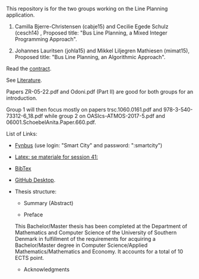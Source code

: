 This repository is for the two groups working on the Line Planning
application.


1. Camilla Bjerre-Christensen (cabje15) and Cecilie Egede Schulz
  (cesch14) , Proposed title: "Bus Line Planning, a Mixed Integer
  Programming Approach".


2. Johannes Lauritsen (johla15) and Mikkel Liljegren Mathiesen (mimat15), Proposed title:
  "Bus Line Planning, an Algorithmic Approach".



Read the [contract](https://github.com/belzebuu/BusLines/blob/master/Contract.md).



See [Literature](https://github.com/belzebuu/BusLines/blob/master/Literature).

Papers ZR-05-22.pdf and Odoni.pdf (Part II) are good for both groups for
an introduction.

Group 1 will then focus mostly on papers trsc.1060.0161.pdf and
978-3-540-73312-6_18.pdf while group 2 on OASIcs-ATMOS-2017-5.pdf and
06001.SchoebelAnita.Paper.660.pdf.



List of Links:

- [Fynbus](http://rejseplanen-smartrbl.hafas.de/itcs.war/app/pages/livemap/livemap.xhtml)
  (use login: "Smart City" and password: ":smartcity")


- [Latex: se materiale for session 41:](http://www.imada.sdu.dk/~rolf/Edu/DM534/E16/)

- [BibTex](https://en.wikibooks.org/wiki/LaTeX/Bibliography_Management)

- [GitHub Desktop](https://desktop.github.com/). 


- Thesis structure:

	- Summary (Abstract)

	- Preface

	This Bachelor/Master thesis has been completed at the Department of
		Mathematics and Computer Science of the University of Southern Denmark
			in fulfillment of the requirements for acquiring a Bachelor/Master
				degree in Computer Science/Applied Mathematics/Mathematics and
					Economy. It accounts for a total of 10 ECTS point.
  

    - Acknowledgments
	
